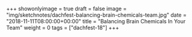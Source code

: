 +++
showonlyimage = true
draft = false
image = "img/sketchnotes/dachfest-balancing-brain-chemicals-team.jpg"
date = "2018-11-11T08:00:00+00:00"
title = "Balancing Brain Chemicals In Your Team"
weight = 0
tags = ["dachfest-18"]
+++

